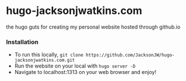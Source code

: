# hugo-jacksonjwatkins.com
the hugo guts for creating my personal website hosted through github.io

### Installation

- To run this locally, `git clone https://github.com/JacksonJW/hugo-jacksonjwatkins.com.git`
- Run the website on your local with `hugo server -D`
- Navigate to localhost:1313 on your web browser and enjoy!
